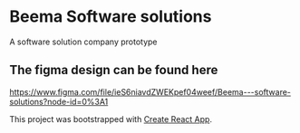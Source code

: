 # Beema Software solutions

A software solution company prototype


## The figma design can be found here

https://www.figma.com/file/ieS6niavdZWEKpef04weef/Beema---software-solutions?node-id=0%3A1


This project was bootstrapped with [Create React App](https://github.com/facebook/create-react-app).

